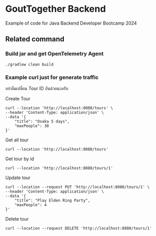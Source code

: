 # GoutTogether Backend

Example of code for Java Backend Developer Bootcamp 2024

## Related command

### Build jar and get OpenTelemetry Agent
```shell
./gradlew clean build
```

### Example curl just for generate traffic

อย่าลืมเปลี่ยน Tour ID กันด้วยนะครับ

Create Tour
```shell
curl --location 'http://localhost:8080/tours' \
--header 'Content-Type: application/json' \
--data '{
    "title": "Osaka 5 days",
    "maxPeople": 30
}'
```

Get all tour
```shell
curl --location 'http://localhost:8080/tours'
```

Get tour by id
```shell
curl --location 'http://localhost:8080/tours/1'
```

Update tour
```shell
curl --location --request PUT 'http://localhost:8080/tours/1' \
--header 'Content-Type: application/json' \
--data '{
    "title": "Play Elden Ring Party",
    "maxPeople": 4
}'
```

Delete tour
```shell
curl --location --request DELETE 'http://localhost:8080/tours/1'
```